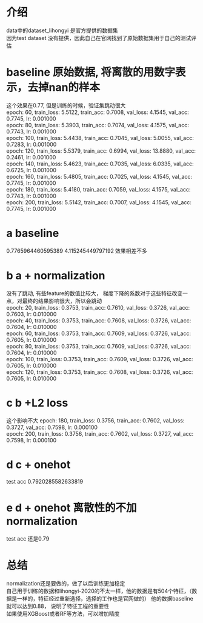 # 介绍
data中的dataset_lihongyi 是官方提供的数据集  
因为test dataset 没有提供，因此自己在官网找到了原始数据集用于自己的测试评估
# baseline 原始数据, 将离散的用数字表示，去掉nan的样本
这个效果在0.77, 但是训练的时候，验证集跳动很大  
epoch: 60, train_loss: 5.5122, train_acc: 0.7008, val_loss: 4.1545, val_acc: 0.7745, lr: 0.001000  
epoch: 80, train_loss: 5.3903, train_acc: 0.7074, val_loss: 4.1575, val_acc: 0.7743, lr: 0.001000  
epoch: 100, train_loss: 5.4438, train_acc: 0.7045, val_loss: 5.0055, val_acc: 0.7283, lr: 0.001000  
epoch: 120, train_loss: 5.5379, train_acc: 0.6994, val_loss: 13.8880, val_acc: 0.2461, lr: 0.001000  
epoch: 140, train_loss: 5.4623, train_acc: 0.7035, val_loss: 6.0335, val_acc: 0.6725, lr: 0.001000  
epoch: 160, train_loss: 5.4805, train_acc: 0.7025, val_loss: 4.1545, val_acc: 0.7745, lr: 0.001000  
epoch: 180, train_loss: 5.4180, train_acc: 0.7059, val_loss: 4.1575, val_acc: 0.7743, lr: 0.001000  
epoch: 200, train_loss: 5.5142, train_acc: 0.7007, val_loss: 4.1545, val_acc: 0.7745, lr: 0.001000

# a baseline
0.7765964460595389 4.115245449797192
效果相差不多
# b a + normalization
没有了跳动, 有些feature的数值比较大， 梯度下降的系数对于这些特征改变一点，对最终的结果影响很大，所以会跳动  
epoch: 20, train_loss: 0.3753, train_acc: 0.7610, val_loss: 0.3726, val_acc: 0.7603, lr: 0.010000  
epoch: 40, train_loss: 0.3753, train_acc: 0.7608, val_loss: 0.3726, val_acc: 0.7604, lr: 0.010000  
epoch: 60, train_loss: 0.3753, train_acc: 0.7609, val_loss: 0.3726, val_acc: 0.7605, lr: 0.010000  
epoch: 80, train_loss: 0.3753, train_acc: 0.7609, val_loss: 0.3726, val_acc: 0.7604, lr: 0.010000  
epoch: 100, train_loss: 0.3753, train_acc: 0.7609, val_loss: 0.3726, val_acc: 0.7605, lr: 0.010000  
epoch: 120, train_loss: 0.3753, train_acc: 0.7608, val_loss: 0.3726, val_acc: 0.7605, lr: 0.010000 

# c b +L2 loss
这个影响不大
epoch: 180, train_loss: 0.3756, train_acc: 0.7602, val_loss: 0.3727, val_acc: 0.7598, lr: 0.000100  
epoch: 200, train_loss: 0.3756, train_acc: 0.7602, val_loss: 0.3727, val_acc: 0.7598, lr: 0.000100  

# d c + onehot 
test acc 0.7920285582633819
# e d + onehot 离散性的不加 normalization
test acc 还是0.79

# 总结
normalization还是要做的，做了以后训练更加稳定  
自己用于训练的数据和lihongyi-2020的不太一样，他的数据是有504个特征，（数据是一样的，特征经过重新选择，选择的工作也是官网做的） 
他的数据baseline就可以达到0.88， 说明了特征工程的重要性  
如果使用XGBoost或者RF等方法，可以增加精度